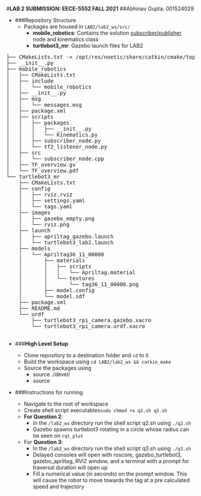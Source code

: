 #**LAB 2 SUBMISSION: EECE-5552 FALL 2021**
##Abhinav Gupta: 001524029

* ###Repository Structure
    * Packages are housed in `LAB2/lab2_ws/src/`
        * **mobile_robotics**: Contains the solution [subscriber/publisher](https://github.com/abhinavG37/mobile_robotics/tree/master/LAB2/lab2_ws/src) node and kinematics class
        * **turtlebot3_mr**: Gazebo launch files for LAB2
<pre>
├── CMakeLists.txt -> /opt/ros/noetic/share/catkin/cmake/toplevel.cmake
├── __init__.py
├── mobile_robotics
│   ├── CMakeLists.txt
│   ├── include
│   │   └── mobile_robotics
│   ├── __init__.py
│   ├── msg
│   │   └── messages.msg
│   ├── package.xml
│   ├── scripts
│   │   ├── packages
│   │   │   ├── __init__.py
│   │   │   └── Kinematics.py
│   │   ├── subscriber_node.py
│   │   └── tf2_listener_node.py
│   ├── src
│   │   └── subscriber_node.cpp
│   ├── TF_overview.gv
│   └── TF_overview.pdf
└── turtlebot3_mr
    ├── CMakeLists.txt
    ├── config
    │   ├── rviz.rviz
    │   ├── settings.yaml
    │   └── tags.yaml
    ├── images
    │   ├── gazebo_empty.png
    │   └── rviz.png
    ├── launch
    │   ├── apriltag_gazebo.launch
    │   └── turtlebot3_lab2.launch
    ├── models
    │   └── Apriltag36_11_00000
    │       ├── materials
    │       │   ├── scripts
    │       │   │   └── Apriltag.material
    │       │   └── textures
    │       │       └── tag36_11_00000.png
    │       ├── model.config
    │       └── model.sdf
    ├── package.xml
    ├── README.md
    └── urdf
        ├── turtlebot3_rpi_camera.gazebo.xacro
        └── turtlebot3_rpi_camera.urdf.xacro

</pre>
* ###**High Level Setup**
    * Clone repository to a destination folder and `cd` to it
    * Build the workspace using `cd LAB2/lab2_ws && catkin_make`
    * Source the packages using
        * source ./devel/
        * source

* ###Instructions for running
    * Navigate to the root of workspace
    * Create shell script executables`sudo chmod +x q2.sh q3.sh`
    * **For Question 2**:
        * In the `/lab2_ws` directory run the shell script q2.sh using `./q2.sh `
        * Gazebo spawns turtlebot3 rotating in a circle whose radius can be seen on `rqt_plot`
    * For **Question 3**:
        * In the `/lab2_ws` directory run the shell script q3.sh using `./q3.sh `
        * Delayed consoles will open with roscore, gazebo_turtlebot3, gazebo_apriltag, RVIZ window, and a terminal with a prompt for traversal duration will open up
        * Fill a numerical value (in seconds) on the prompt window. This will cause the robot to move towards the tag at a pre calculated speed and trajectory
  